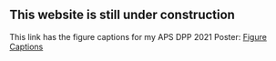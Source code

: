 
## This website is still under construction

This link has the figure captions for my APS DPP 2021 Poster:
[Figure Captions](/projects/apsdpp2021/)
